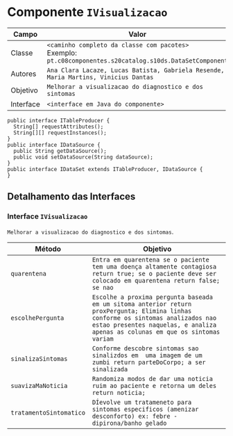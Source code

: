# Componente `IVisualizacao`

Campo | Valor
----- | -----
Classe | `<caminho completo da classe com pacotes>` <br> Exemplo: `pt.c08componentes.s20catalog.s10ds.DataSetComponent`
Autores | `Ana Clara Lacaze, Lucas Batista, Gabriela Resende, Maria Martins, Vinicius Dantas`
Objetivo | `Melhorar a visualizacao do diagnostico e dos sintomas`
Interface | `<interface em Java do componente>`
~~~
public interface ITableProducer {
  String[] requestAttributes();
  String[][] requestInstances();
}
public interface IDataSource {
  public String getDataSource();
  public void setDataSource(String dataSource);
}
public interface IDataSet extends ITableProducer, IDataSource {
}
~~~

## Detalhamento das Interfaces

### Interface `IVisualizacao`
`Melhorar a visualizacao do diagnostico e dos sintomas`.

Método | Objetivo
-------| --------
`quarentena` | `Entra em quarentena se o paciente tem uma doença altamente contagiosa return true; se o paciente deve ser colocado em quarentena return false; se nao`
`escolhePergunta` | `Escolhe a proxima pergunta baseada em um sitoma anterior return proxPergunta; Elimina linhas conforme os sintomas analizados nao estao presentes naquelas, e analiza apenas as colunas em que os sintomas variam`
`sinalizaSintomas` | `Conforme descobre sintomas sao sinalizdos em 	uma imagem de um zumbi return parteDoCorpo; a ser sinalizada`
`suavizaMaNoticia` | `Randomiza modos de dar uma noticia ruim ao paciente e retorna um deles return noticia;`	
`tratamentoSintomatico` | `DÍevolve um tratameneto para sintomas especificos (amenizar desconforto) ex: febre - dipirona/banho gelado`	